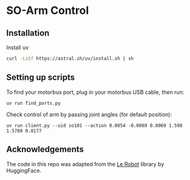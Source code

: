 # SO-Arm Control 

## Installation 

Install uv

```bash
curl -LsSf https://astral.sh/uv/install.sh | sh
```

## Setting up scripts  

To find your motorbus port, plug in your motorbus USB cable, then run: 
```
uv run find_ports.py 
```

Check control of arm by passing joint angles (for default position): 
```
uv run client.py --uid so101 --action 0.0054 -0.0069 0.0069 1.598 1.5789 0.0177
```


## Acknowledgements 

The code in this repo was adapted from the [Le Robot](https://github.com/huggingface/lerobot) library by HuggingFace. 

